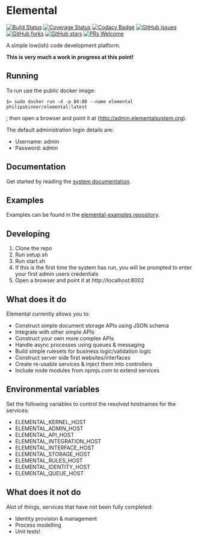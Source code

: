 # Elemental

[![Build Status](https://travis-ci.com/PhilipSkinner/elemental-lowcode.svg?branch=master)](https://travis-ci.com/github/PhilipSkinner/elemental-lowcode)
[![Coverage Status](https://coveralls.io/repos/github/PhilipSkinner/elemental-lowcode/badge.svg?branch=master)](https://coveralls.io/github/PhilipSkinner/elemental-lowcode?branch=master)
[![Codacy Badge](https://api.codacy.com/project/badge/Grade/c2fa09bdad924a0d9b290b282a4427cc)](https://www.codacy.com/manual/PhilipSkinner/elemental-lowcode?utm_source=github.com&amp;utm_medium=referral&amp;utm_content=PhilipSkinner/elemental-lowcode&amp;utm_campaign=Badge_Grade)
[![GitHub issues](https://img.shields.io/github/issues/PhilipSkinner/elemental-lowcode.svg)](https://github.com/PhilipSkinner/elemental-lowcode/issues)
[![GitHub forks](https://img.shields.io/github/forks/PhilipSkinner/elemental-lowcode.svg)](https://github.com/PhilipSkinner/elemental-lowcode/network)
[![GitHub stars](https://img.shields.io/github/stars/PhilipSkinner/elemental-lowcode.svg)](https://github.com/PhilipSkinner/elemental-lowcode/stargazers)
[![PRs Welcome](https://img.shields.io/badge/PRs-welcome-brightgreen.svg)](https://github.com/PhilipSkinner/elemental-lowcode/pulls)

A simple low(ish) code development platform.

**This is very much a work in progress at this point!**

## Running

To run use the public docker image:

```
$> sudo docker run -d -p 80:80 --name elemental philipskinner/elemental:latest
```

; then open a browser and point it at (http://admin.elementalsystem.org).

The default administration login details are:

* Username: admin
* Password: admin

## Documentation

Get started by reading the [system documentation](/documentation).

## Examples

Examples can be found in the [elemental-examples repository](https://github.com/PhilipSkinner/elemental-examples).

## Developing

1. Clone the repo
2. Run setup.sh
3. Run start.sh
4. If this is the first time the system has run, you will be prompted to enter your first admin users credentials
5. Open a browser and point it at http://localhost:8002


## What does it do

Elemental currently allows you to:

* Construct simple document storage APIs using JSON schema
* Integrate with other simple APIs
* Construct your own more complex APIs
* Handle async processes using queues & messaging
* Build simple rulesets for business logic/validation logic
* Construct server side first websites/interfaces
* Create re-usable services & inject them into controllers
* Include node modules from npmjs.com to extend services

## Environmental variables

Set the following variables to control the resolved hostnames for the services:

* ELEMENTAL_KERNEL_HOST
* ELEMENTAL_ADMIN_HOST
* ELEMENTAL_API_HOST
* ELEMENTAL_INTEGRATION_HOST
* ELEMENTAL_INTERFACE_HOST
* ELEMENTAL_STORAGE_HOST
* ELEMENTAL_RULES_HOST
* ELEMENTAL_IDENTITY_HOST
* ELEMENTAL_QUEUE_HOST

## What does it not do

Alot of things, services that have not been fully completed:

* Identity provision & management
* Process modelling
* Unit tests!